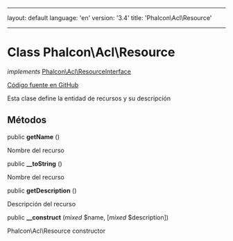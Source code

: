 * * *

layout: default language: 'en' version: '3.4' title: 'Phalcon\Acl\Resource'

* * *

# Class **Phalcon\Acl\Resource**

*implements* [Phalcon\Acl\ResourceInterface](/3.4/en/api/Phalcon_Acl_ResourceInterface)

<a href="https://github.com/phalcon/cphalcon/tree/v3.4.0/phalcon/acl/resource.zep" class="btn btn-default btn-sm">Código fuente en GitHub</a>

Esta clase define la entidad de recursos y su descripción

## Métodos

public **getName** ()

Nombre del recurso

public **__toString** ()

Nombre del recurso

public **getDescription** ()

Descripción del recurso

public **__construct** (*mixed* $name, [*mixed* $description])

Phalcon\Acl\Resource constructor